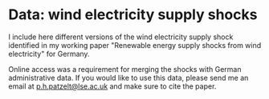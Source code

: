 # Data: wind electricity supply shocks 

I include here different versions of the wind electricity supply shock identified in my working paper "Renewable energy supply shocks from wind electricity" for Germany.

Online access was a requirement for merging the shocks with German administrative data. 
If you would like to use this data, please send me an email at p.h.patzelt@lse.ac.uk and make sure to cite the paper. 
